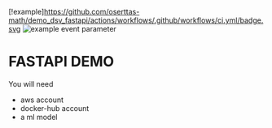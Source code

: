 [!example]https://github.com/oserttas-math/demo_dsv_fastapi/actions/workflows/.github/workflows/ci.yml/badge.svg
![example event parameter](https://github.com/github/docs/actions/workflows/main.yml/badge.svg?event=push)
# FASTAPI DEMO 

You will need 

- aws account
- docker-hub account
- a ml model 

